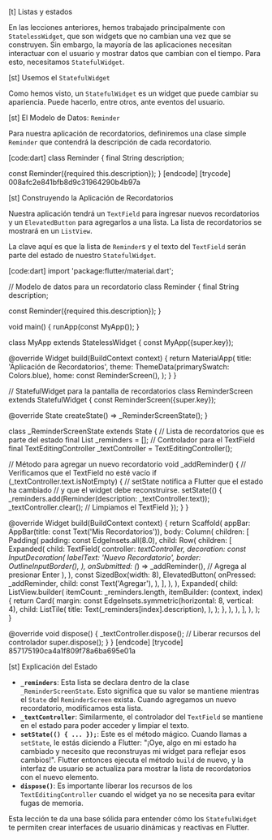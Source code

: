 [t] Listas y estados

En las lecciones anteriores, hemos trabajado principalmente con `StatelessWidget`, que son widgets que no cambian una vez que se construyen. Sin embargo, la mayoría de las aplicaciones necesitan interactuar con el usuario y mostrar datos que cambian con el tiempo. Para esto, necesitamos `StatefulWidget`.

[st] Usemos el `StatefulWidget`

Como hemos visto, un `StatefulWidget` es un widget que puede cambiar su apariencia. Puede hacerlo, entre otros, ante eventos del usuario. 

[st] El Modelo de Datos: `Reminder`

Para nuestra aplicación de recordatorios, definiremos una clase simple `Reminder` que contendrá la descripción de cada recordatorio.

[code:dart]
class Reminder {
  final String description;

  const Reminder({required this.description});
}
[endcode]
[trycode] 008afc2e841bfb8d9c31964290b4b97a

[st] Construyendo la Aplicación de Recordatorios

Nuestra aplicación tendrá un `TextField` para ingresar nuevos recordatorios y un `ElevatedButton` para agregarlos a una lista. La lista de recordatorios se mostrará en un `ListView`.

La clave aquí es que la lista de `Reminder`s y el texto del `TextField` serán parte del estado de nuestro `StatefulWidget`.

[code:dart]
import 'package:flutter/material.dart';

// Modelo de datos para un recordatorio
class Reminder {
  final String description;

  const Reminder({required this.description});
}

void main() {
  runApp(const MyApp());
}

class MyApp extends StatelessWidget {
  const MyApp({super.key});

  @override
  Widget build(BuildContext context) {
    return MaterialApp(
      title: 'Aplicación de Recordatorios',
      theme: ThemeData(primarySwatch: Colors.blue),
      home: const ReminderScreen(),
    );
  }
}

// StatefulWidget para la pantalla de recordatorios
class ReminderScreen extends StatefulWidget {
  const ReminderScreen({super.key});

  @override
  State<ReminderScreen> createState() => _ReminderScreenState();
}

class _ReminderScreenState extends State<ReminderScreen> {
  // Lista de recordatorios que es parte del estado
  final List<Reminder> _reminders = [];
  // Controlador para el TextField
  final TextEditingController _textController = TextEditingController();

  // Método para agregar un nuevo recordatorio
  void _addReminder() {
    // Verificamos que el TextField no esté vacío
    if (_textController.text.isNotEmpty) {
      // setState notifica a Flutter que el estado ha cambiado
      // y que el widget debe reconstruirse.
      setState(() {
        _reminders.add(Reminder(description: _textController.text));
        _textController.clear(); // Limpiamos el TextField
      });
    }
  }

  @override
  Widget build(BuildContext context) {
    return Scaffold(
      appBar: AppBar(title: const Text('Mis Recordatorios')),
      body: Column(
        children: [
          Padding(
            padding: const EdgeInsets.all(8.0),
            child: Row(
              children: [
                Expanded(
                  child: TextField(
                    controller: _textController,
                    decoration: const InputDecoration(
                      labelText: 'Nuevo Recordatorio',
                      border: OutlineInputBorder(),
                    ),
                    onSubmitted: (_) => _addReminder(), // Agrega al presionar Enter
                  ),
                ),
                const SizedBox(width: 8),
                ElevatedButton(
                  onPressed: _addReminder,
                  child: const Text('Agregar'),
                ),
              ],
            ),
          ),
          Expanded(
            child: ListView.builder(
              itemCount: _reminders.length,
              itemBuilder: (context, index) {
                return Card(
                  margin: const EdgeInsets.symmetric(horizontal: 8, vertical: 4),
                  child: ListTile(
                    title: Text(_reminders[index].description),
                  ),
                );
              },
            ),
          ),
        ],
      ),
    );
  }

  @override
  void dispose() {
    _textController.dispose(); // Liberar recursos del controlador
    super.dispose();
  }
}
[endcode]
[trycode] 857175190ca4a1f809f78a6ba695e01a

[st] Explicación del Estado

*   **`_reminders`**: Esta lista se declara dentro de la clase `_ReminderScreenState`. Esto significa que su valor se mantiene mientras el `State` del `ReminderScreen` exista. Cuando agregamos un nuevo recordatorio, modificamos esta lista.
*   **`_textController`**: Similarmente, el controlador del `TextField` se mantiene en el estado para poder acceder y limpiar el texto.
*   **`setState(() { ... });`**: Este es el método mágico. Cuando llamas a `setState`, le estás diciendo a Flutter: "¡Oye, algo en mi estado ha cambiado y necesito que reconstruyas mi widget para reflejar esos cambios!". Flutter entonces ejecuta el método `build` de nuevo, y la interfaz de usuario se actualiza para mostrar la lista de recordatorios con el nuevo elemento.
*   **`dispose()`**: Es importante liberar los recursos de los `TextEditingController` cuando el widget ya no se necesita para evitar fugas de memoria.

Esta lección te da una base sólida para entender cómo los `StatefulWidget` te permiten crear interfaces de usuario dinámicas y reactivas en Flutter.
